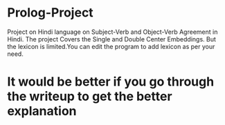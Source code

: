 # Prolog-Project
Project on Hindi language
on Subject-Verb and Object-Verb Agreement in Hindi.
The project Covers the Single and Double Center Embeddings.
But the lexicon is limited.You can edit the program to add lexicon as per your need.
# It would be better if you go through the writeup to get the better explanation
